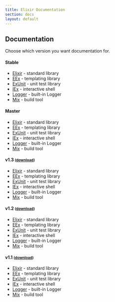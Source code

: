 ```yaml
---
title: Elixir Documentation
section: docs
layout: default
---
```


## Documentation

Choose which version you want documentation for.

#### Stable

* [Elixir](/docs/stable/elixir/) - standard library
* [EEx](/docs/stable/eex/) - templating library
* [ExUnit](/docs/stable/ex_unit/) - unit test library
* [IEx](/docs/stable/iex/) - interactive shell
* [Logger](/docs/stable/logger/) - built-in Logger
* [Mix](/docs/stable/mix/) - build tool

#### Master

* [Elixir](/docs/master/elixir/) - standard library
* [EEx](/docs/master/eex/) - templating library
* [ExUnit](/docs/master/ex_unit/) - unit test library
* [IEx](/docs/master/iex/) - interactive shell
* [Logger](/docs/master/logger/) - built-in Logger
* [Mix](/docs/master/mix/) - build tool

<h4 id="v1.3">v1.3 <small>(<a href="https://github.com/elixir-lang/elixir/releases/download/v1.3.1/Docs.zip">download</a>)</small></h4>

* [Elixir](/docs/v1.3/elixir/) - standard library
* [EEx](/docs/v1.3/eex/) - templating library
* [ExUnit](/docs/v1.3/ex_unit/) - unit test library
* [IEx](/docs/v1.3/iex/) - interactive shell
* [Logger](/docs/v1.3/logger/) - built-in Logger
* [Mix](/docs/v1.3/mix/) - build tool

<h4 id="v1.2">v1.2 <small>(<a href="https://github.com/elixir-lang/elixir/releases/download/v1.2.6/Docs.zip">download</a>)</small></h4>

* [Elixir](/docs/v1.2/elixir/) - standard library
* [EEx](/docs/v1.2/eex/) - templating library
* [ExUnit](/docs/v1.2/ex_unit/) - unit test library
* [IEx](/docs/v1.2/iex/) - interactive shell
* [Logger](/docs/v1.2/logger/) - built-in Logger
* [Mix](/docs/v1.2/mix/) - build tool

<h4 id="v1.1">v1.1 <small>(<a href="https://github.com/elixir-lang/elixir/releases/download/v1.1.1/Docs.zip">download</a>)</small></h4>

* [Elixir](/docs/v1.1/elixir/) - standard library
* [EEx](/docs/v1.1/eex/) - templating library
* [ExUnit](/docs/v1.1/ex_unit/) - unit test library
* [IEx](/docs/v1.1/iex/) - interactive shell
* [Logger](/docs/v1.1/logger/) - built-in Logger
* [Mix](/docs/v1.1/mix/) - build tool
